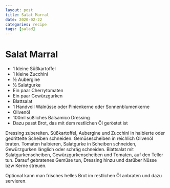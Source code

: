 ```yaml
---
layout: post
title: Salat Marral
date: 2020-02-22
categories: recipe
tags: [salad]
---
```

# Salat Marral

- 1 kleine Süßkartoffel
- 1 kleine Zucchini
- ½ Aubergine
- ½ Salatgurke
- Ein paar Cherrytomaten
- Ein paar Gewürzgurken
- Blattsalat
- 1 Handvoll Walnüsse oder Pinienkerne oder Sonnenblumenkerne
- Olivenöl
- 100ml süßliches Balsamico Dressing
- Dazu passt Brot, das mit dem restlichen Öl geröstet ist

Dressing zubereiten.
Süßkartoffel, Aubergine und Zucchini in halbierte oder gedrittelte Scheiben schneiden.
Gemüsescheiben in reichlich Olivenöl braten.
Tomaten halbieren, Salatgurke in Scheiben schneiden, Gewürzgurken länglich oder schräg schneiden.
Blattsalat mit Salatgurkenscheiben, Gewürzgurkenscheiben und Tomaten, auf den Teller tun.
Darauf gebratenes Gemüse tun, Dressing hinzu und darüber Nüsse bzw Kerne streuen.

Optional kann man frisches helles Brot im restlichen Öl anbraten und dazu servieren.
